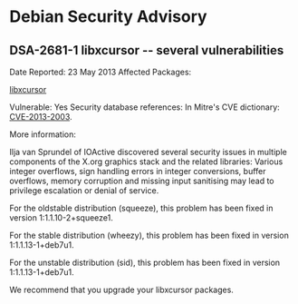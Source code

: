 
Debian Security Advisory
========================


DSA-2681-1 libxcursor -- several vulnerabilities
------------------------------------------------



Date Reported:
23 May 2013
Affected Packages:

[libxcursor](https://packages.debian.org/src:libxcursor)

Vulnerable:
Yes
Security database references:
In Mitre's CVE dictionary: [CVE-2013-2003](https://security-tracker.debian.org/tracker/CVE-2013-2003).  

More information:

Ilja van Sprundel of IOActive discovered several security issues in
multiple components of the X.org graphics stack and the related
libraries: Various integer overflows, sign handling errors in integer
conversions, buffer overflows, memory corruption and missing input
sanitising may lead to privilege escalation or denial of service.


For the oldstable distribution (squeeze), this problem has been fixed in
version 1:1.1.10-2+squeeze1.


For the stable distribution (wheezy), this problem has been fixed in
version 1:1.1.13-1+deb7u1.


For the unstable distribution (sid), this problem has been fixed in
version 1:1.1.13-1+deb7u1.


We recommend that you upgrade your libxcursor packages.





